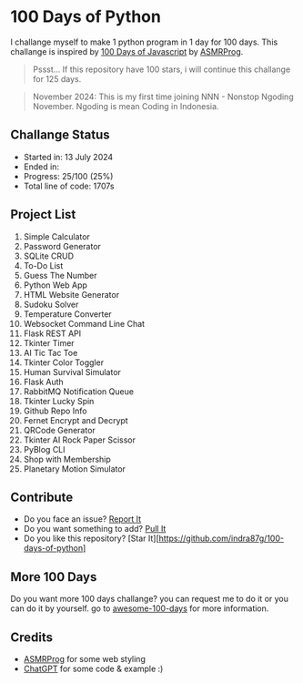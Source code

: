 # 100 Days of Python

I challange myself to make 1 python program in 1 day for 100 days. This challange is inspired by [100 Days of Javascript]() by [ASMRProg](). 

> Pssst... If this repository have 100 stars, i will continue this challange for 125 days.

> November 2024: This is my first time joining NNN - Nonstop Ngoding November. Ngoding is mean Coding in Indonesia.

## Challange Status
* Started in: 13 July 2024
* Ended in: 
* Progress: 25/100 (25%)
* Total line of code: 1707s

## Project List

1. Simple Calculator
2. Password Generator
3. SQLite CRUD
4. To-Do List
5. Guess The Number
6. Python Web App
7. HTML Website Generator
8. Sudoku Solver
9. Temperature Converter
10. Websocket Command Line Chat
11. Flask REST API
12. Tkinter Timer
13. AI Tic Tac Toe
14. Tkinter Color Toggler
15. Human Survival Simulator
16. Flask Auth
17. RabbitMQ Notification Queue
18. Tkinter Lucky Spin
19. Github Repo Info
20. Fernet Encrypt and Decrypt
21. QRCode Generator
22. Tkinter AI Rock Paper Scissor
23. PyBlog CLI
24. Shop with Membership
25. Planetary Motion Simulator

## Contribute

* Do you face an issue? [Report It](https://github.com/indra87g/100-days-of-python/issues)
* Do you want something to add? [Pull It]()
* Do you like this repository? [Star It][https://github.com/indra87g/100-days-of-python]

## More 100 Days

Do you want more 100 days challange? you can request me to do it or you can do it by yourself. go to [awesome-100-days](https://github.com/indra87g/awesome-100-days) for more information.

## Credits
* [ASMRProg](https://github.com/AsmrProg-TV) for some web styling
* [ChatGPT](https://openai.com) for some code & example :)